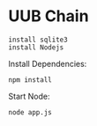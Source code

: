 # UUB Chain


```
install sqlite3
install Nodejs
```

Install Dependencies:
```
npm install
```
Start Node:
```
node app.js
```
